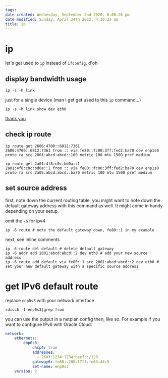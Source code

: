 ```yaml
---
tags: 
date created: Wednesday, September 2nd 2020, 6:06:26 pm
date modified: Sunday, April 24th 2022, 4:30:32 am
title: ip
---
```


# ip

let's get used to `ip` instead of `ifconfig`. d'oh

## display bandwidth usage

```shell
ip -s -h link
```

just for a single device (man I get get used to this `ip` command...)

```shell
ip -s -h link show dev eth0
```

[thank you](https://askubuntu.com/a/981737)

## check ip route

```shell
ip route get 2606:4700::6812:7361
2606:4700::6812:7361 from :: via fe80::fc00:3ff:fed2:ba70 dev enp1s0 proto ra src 2001:abcd:abcd::100 metric 100 mtu 1500 pref medium
```

```shell
ip route get 2a01:4f8:c0c:bd0a::1
2a01:4f8:c0c:bd0a::1 from :: via fe80::fc00:3ff:fed2:ba70 dev enp1s0 proto ra src 2a05:abcd:abcd::ba70 metric 100 mtu 1500 pref medium
```

## set source address

first, note down the current routing table, you might want to note down the default gateway address with this command as well. It might come in handy depending on your setup.

omit the `-6` for ipv4

```shell
ip -6 route # note the default gateway down, fe80::1 in my example
```

next, see inline comments

```shell
ip -6 route del default # delete default gateway
ip -6 addr add 2001:abcd:abcd::2 dev eth0 # add your new source address
ip -6 route add default via fe80::1 src 2001:abcd:abcd::2 dev eth0 # set your new default gateway with a specific source address 
```

# get IPv6 default route

replace `enp0s3` with your network interface

```shell
rdisc6 -1 enp0s3|grep from
```

you can use the output in a netplan config then, like so. For example if you want to configure IPv6 with Oracle Cloud:

```yaml
network:
    ethernets:
        enp0s3:
            dhcp4: true
            addresses:
              - 2603:1234:1234:beef::/128
            gateway6: fe80::200:17ff:fe63:44c5
            set-name: enp0s3
    version: 2
```
